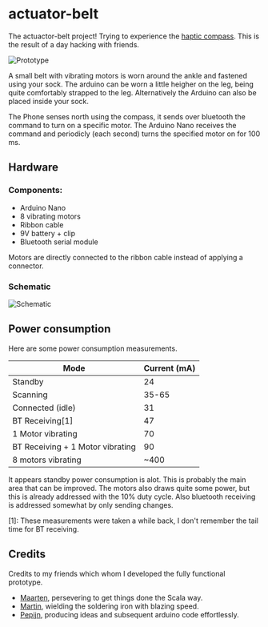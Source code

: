 actuator-belt
=============

The actuactor-belt project! Trying to experience the [haptic compass](http://feelspace.cogsci.uni-osnabrueck.de/).
This is the result of a day hacking with friends.

![Prototype](https://raw.github.com/pimnijdam/actuator-belt/master/doc/prototype.jpg)


A small belt with vibrating motors is worn around the ankle and fastened using your sock. The arduino can be worn a little heigher on the leg, being quite comfortably strapped to the leg. Alternatively the Arduino can also be placed inside your sock.

The Phone senses north using the compass, it sends over bluetooth the command to turn on a specific motor. The Arduino Nano receives the command and periodicly (each second) turns the specified motor on for 100 ms.

## Hardware

### Components:

- Arduino Nano
- 8 vibrating motors
- Ribbon cable
- 9V battery + clip
- Bluetooth serial module

Motors are directly connected to the ribbon cable instead of applying a connector.

### Schematic
![Schematic](https://raw.github.com/pimnijdam/actuator-belt/master/schematics/sheet1.jpg)


## Power consumption ##
Here are some power consumption measurements.

| Mode      | Current (mA)|
|-----------|-------------|
|Standby    | 24          |
|Scanning   | 35-65       |
|Connected (idle) | 31    |
|BT Receiving[1] | 47        |
|1 Motor vibrating | 70   |
|BT Receiving + 1 Motor vibrating | 90 |
|8 motors vibrating | ~400|

It appears standby power consumption is alot. This is probably the main area that can be improved.
The motors also draws quite some power, but this is already addressed with the 10% duty cycle.
Also bluetooth receiving is addressed somewhat by only sending changes.

[1]: These measurements were taken a while back, I don't remember the tail time for BT receiving.

## Credits ##
Credits to my friends which whom I developed the fully functional prototype.

- [Maarten](https://github.com/MaartenFaddegon), persevering to get things done the Scala way.
- [Martin](https://github.com/mnitram), wielding the soldering iron with blazing speed.
- [Pepijn](ttps://github.com/Gneisbaard), producing ideas and subsequent arduino code effortlessly.

